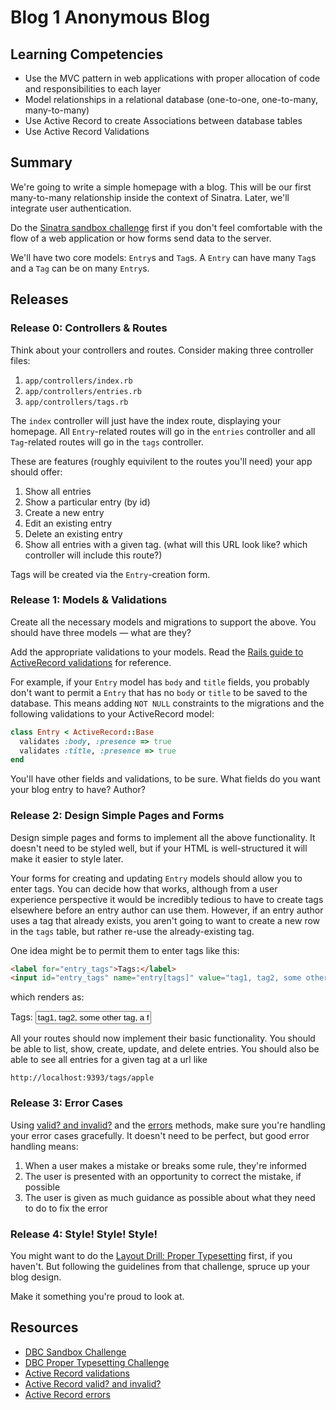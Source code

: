 # Blog 1 Anonymous Blog

## Learning Competencies

* Use the MVC pattern in web applications with proper allocation of code and responsibilities to each layer
* Model relationships in a relational database (one-to-one, one-to-many, many-to-many)
* Use Active Record to create Associations between database tables
* Use Active Record Validations

## Summary

We're going to write a simple homepage with a blog.  This will be our first
many-to-many relationship inside the context of Sinatra.  Later, we'll
integrate user authentication.

Do the [Sinatra sandbox challenge][sandbox challenge] first if you don't feel
comfortable with the flow of a web application or how forms send data to the
server.

We'll have two core models: `Entry`s and `Tag`s.  A `Entry` can have many `Tag`s
and a `Tag` can be on many `Entry`s.

## Releases

### Release 0: Controllers &amp; Routes

Think about your controllers and routes.  Consider making three controller files:

1. `app/controllers/index.rb`
2. `app/controllers/entries.rb`
3. `app/controllers/tags.rb`

The `index` controller will just have the index route, displaying your
homepage.  All `Entry`-related routes will go in the `entries` controller and all
`Tag`-related routes will go in the `tags` controller.

These are features (roughly equivilent to the routes you'll need) your app should offer:

1. Show all entries
2. Show a particular entry (by id)
3. Create a new entry
4. Edit an existing entry
5. Delete an existing entry
6. Show all entries with a given tag. (what will this URL look like? which controller will include this route?)

Tags will be created via the `Entry`-creation form.

### Release 1: Models &amp; Validations

Create all the necessary models and migrations to support the above.  You
should have three models &mdash; what are they?

Add the appropriate validations to your models.  Read the [Rails guide to
ActiveRecord validations][AR validations] for reference.

For example, if your `Entry` model has `body` and `title` fields, you probably
don't want to permit a `Entry` that has no `body` or `title` to be saved to the
database.  This means adding `NOT NULL` constraints to the migrations and the
following validations to your ActiveRecord model:

```ruby
class Entry < ActiveRecord::Base
  validates :body, :presence => true
  validates :title, :presence => true
end
```

You'll have other fields and validations, to be sure.  What fields do you want your blog entry to have?  Author?

### Release 2: Design Simple Pages and Forms

Design simple pages and forms to implement all the above functionality.  It
doesn't need to be styled well, but if your HTML is well-structured it will
make it easier to style later.

Your forms for creating and updating `Entry` models should allow you to enter
tags.  You can decide how that works, although from a user experience
perspective it would be incredibly tedious to have to create tags elsewhere
before an entry author can use them.  However, if an entry author uses a tag that
already exists, you aren't going to want to create a new row in the `tags`
table, but rather re-use the already-existing tag.

One idea might be to permit them to enter tags like this:

```html
<label for="entry_tags">Tags:</label>
<input id="entry_tags" name="entry[tags]" value="tag1, tag2, some other tag, a fourth tag">
```

which renders as:

<label for="entry_tags">Tags:</label>
<input id="entry_tags" name="entry[tags]" value="tag1, tag2, some other tag, a fourth tag" class="span4">

All your routes should now implement their basic functionality.  You should be
able to list, show, create, update, and delete entries.  You should also be able
to see all entries for a given tag at a url like

```text
http://localhost:9393/tags/apple
```

### Release 3: Error Cases

Using [valid? and invalid?][valid_invalid] and the [errors][errors] methods,
make sure you're handling your error cases gracefully.  It doesn't need to be
perfect, but good error handling means:

1. When a user makes a mistake or breaks some rule, they're informed
2. The user is presented with an opportunity to correct the mistake, if possible
3. The user is given as much guidance as possible about what they need to do to fix the error

### Release 4: Style!  Style!  Style!

You might want to do the [Layout Drill: Proper Typesetting][proper formatting
challenge] first, if you haven't.  But following the guidelines from that
challenge, spruce up your blog design.

Make it something you're proud to look at.

## Resources

* [DBC Sandbox Challenge][sandbox challenge]
* [DBC Proper Typesetting Challenge][proper formatting challenge]
* [Active Record validations][AR validations]
* [Active Record valid? and invalid?][valid_invalid]
* [Active Record errors][errors]


[sandbox challenge]: ../../../sinatra-sandbox-challenge
[proper formatting challenge]: ../../../layout-drill-proper-typesetting-challenge
[AR validations]: http://guides.rubyonrails.org/active_record_callbacks.html
[valid_invalid]: http://guides.rubyonrails.org/active_record_validations.html#valid-questionmark-and-invalid-questionmark
[errors]: http://guides.rubyonrails.org/active_record_validations.html#working-with-validation-errors
